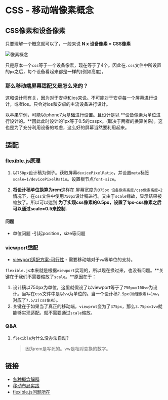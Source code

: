 # CSS - 移动端像素概念

## CSS像素和设备像素

只要理解一个概念就可以了，一般来说 **N x 设备像素 = CSS像素**

![像素概念](https://raw.githubusercontent.com/JiangWeixian/JS-Tips/master/CSS/img/%E5%83%8F%E7%B4%A0%E6%A6%82%E5%BF%B5.png)

只是原本一个`css`等于一个设备像素，现在等于了4个。因此在`.css`文件中所设置的`px`之后，每个设备看起来都是一样的(例如高度)。

### 那么移动端屏幕适配又是怎么来的？

这和设计师有关，因为对于安卓和ios来说。不可能对于安卓每一个屏幕进行设计，或者ios。只会对ios和安卓的主流设备进行设计。

以苹果举例，可能以iphone7为基础进行设置。且设计是以 **设备像素为单位进行设计的。**因此此时设计的1px等于0.5的csspx。(取决于两者的换算关系)。这也是为了充分利用设备的考虑，这么好的屏幕当然要利用起来。

## 适配

### flexible.js原理

1. 以`750px`设计稿为例子。获取屏幕`devicePixelRatio`，并设置`meta`标签`scale=1/devicePixelRatio`。设置根节点`font-size`。

2. **将设计稿单位换算为rem**这样在 屏幕宽度为`375px 设备像素高度/css像素高度=2`情况下，在`css`文件中使用`750px`设计稿进行。又由于`scale`缘故，显示结果被缩放了。所以可以达到 **为了实现css像素的0.5px，设置了1px-css像素之后可以通过scale=0.5来控制.**

#### 问题

* 单位问题 -引起position，size等问题

### viewport适配

* [viewport适配方案-可行性](https://www.w3cplus.com/css/vw-for-layout.html) - 需要移动端对于`vw`等单位的支持。

`flexible.js`本来就是根据`viewport`实现的，所以现在换过来，也没有问题。**关键在于我们不需要缩放了`scale`。**原因在于：

1. 设计稿以750px为单位，这里就假设了以viewport等于了`750px=100vw`为设计。当写在css文件中是以`vw`为单位的。当一个设计稿`7.5px(物理像素)=1vw`，对应了`7.5/2(css像素）`。
2. 关键在于如果当了真正的移动端，`viewprot`变为了`375px`，那么`3.75px=1vw`就能够实现适配。就不需要通过`scale`缩放。

### Q&A

1. `flexible`为什么没办法自动?

    > 因为rem是写死的。vw是相对变换的数字。

## 链接

* [各种概念解释](https://github.com/jawil/blog/issues/21)
* [移动布局实践](https://www.cnblogs.com/ssh-007/p/7213792.html?utm_source=itdadao&utm_medium=referral)
* [flexible.js问题所在]()